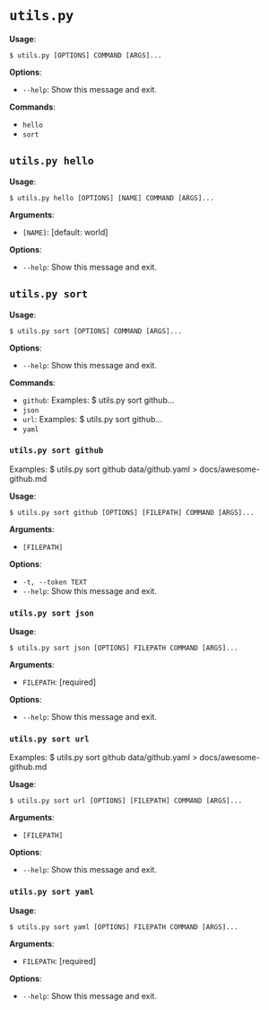 # `utils.py`

**Usage**:

```console
$ utils.py [OPTIONS] COMMAND [ARGS]...
```

**Options**:

- `--help`: Show this message and exit.

**Commands**:

- `hello`
- `sort`

## `utils.py hello`

**Usage**:

```console
$ utils.py hello [OPTIONS] [NAME] COMMAND [ARGS]...
```

**Arguments**:

- `[NAME]`: [default: world]

**Options**:

- `--help`: Show this message and exit.

## `utils.py sort`

**Usage**:

```console
$ utils.py sort [OPTIONS] COMMAND [ARGS]...
```

**Options**:

- `--help`: Show this message and exit.

**Commands**:

- `github`: Examples: $ utils.py sort github...
- `json`
- `url`: Examples: $ utils.py sort github...
- `yaml`

### `utils.py sort github`

Examples:
$ utils.py sort github data/github.yaml > docs/awesome-github.md

**Usage**:

```console
$ utils.py sort github [OPTIONS] [FILEPATH] COMMAND [ARGS]...
```

**Arguments**:

- `[FILEPATH]`

**Options**:

- `-t, --token TEXT`
- `--help`: Show this message and exit.

### `utils.py sort json`

**Usage**:

```console
$ utils.py sort json [OPTIONS] FILEPATH COMMAND [ARGS]...
```

**Arguments**:

- `FILEPATH`: [required]

**Options**:

- `--help`: Show this message and exit.

### `utils.py sort url`

Examples:
$ utils.py sort github data/github.yaml > docs/awesome-github.md

**Usage**:

```console
$ utils.py sort url [OPTIONS] [FILEPATH] COMMAND [ARGS]...
```

**Arguments**:

- `[FILEPATH]`

**Options**:

- `--help`: Show this message and exit.

### `utils.py sort yaml`

**Usage**:

```console
$ utils.py sort yaml [OPTIONS] FILEPATH COMMAND [ARGS]...
```

**Arguments**:

- `FILEPATH`: [required]

**Options**:

- `--help`: Show this message and exit.
